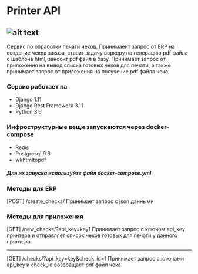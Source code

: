 # Printer API
![alt text](https://github.com/smenateam/assignments/blob/master/backend/images/arch.png)
---
 Сервис по обработки печати чеков. Принимаент запрос от ERP на создание чеков заказа, ставит задачу воркеру на генерацию pdf файла с шаблона html, заносит pdf файл
 в базу. Принимает запрос от приложения на вывод списка готовых чеков для печати, а также принимает запрос от приложения на получение pdf файла чека.
### Сервис работает на 
* Django 1.11
* Django Rest Framework 3.11
* Python 3.6
### Инфроструктурные вещи запускаются через docker-compose
* Redis
* Postgresql 9.6
* wkhtmltopdf
##### Для их запуска используйте файл docker-compose.yml
### Методы для ERP
[POST]  /create_checks/ Принимает запрос с json данными
### Методы для приложения
[GET] /new_checks/?api_key=key1 Принимает запрос с ключом api_key принтера и отправляет список чеков готовых для печати у данного принтера
***
[GET] /checks/?api_key=key&check_id=1 Принимает запрос с ключами api_key и check_id возвращает pdf файл чека
 
